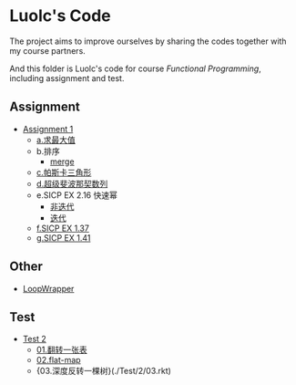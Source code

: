 # Luolc's Code
The project aims to improve ourselves by sharing the codes together with my course partners.

And this folder is Luolc's code for course  *Functional Programming*, including assignment and test.

## Assignment

- [Assignment 1](./Assignment/1)
	- [a.求最大值](./Assignment/1/a.rkt)
	- b.排序
		- [merge](./Assignment/1/b-merge.rkt)
	- [c.帕斯卡三角形](./Assignment/1/c.rkt)
	- [d.超级斐波那契数列](./Assignment/1/d.rkt)
	- e.SICP EX 2.16 快速幂
		- [非迭代](./Assignment/1/e.rkt)
		- [迭代](./Assignment/1/e-iter.rkt)
	- [f.SICP EX 1.37](./Assignment/1/f.rkt)
	- [g.SICP EX 1.41](./Assignment/1/g.rkt)

## Other

- [LoopWrapper](./Other/LoopWrapperDemo.rkt)

## Test

- [Test 2](./Test/2)
	- [01.翻转一张表](./Test/2/01.rkt)
	- [02.flat-map](./Test/2/02.rkt)
	- {03.深度反转一棵树}(./Test/2/03.rkt)

